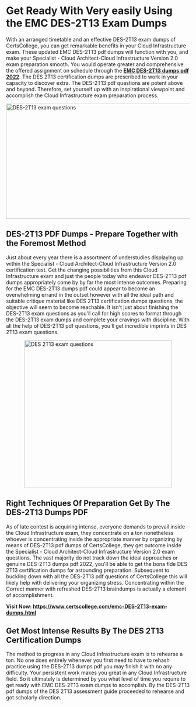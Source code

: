 <h1><strong>Get Ready With Very easily Using the EMC DES-2T13 Exam Dumps&nbsp;</strong></h1>
<p><span style="font-weight: 400;">With an arranged timetable and an effective  DES-2T13 exam dumps of CertsCollege, you can get remarkable benefits in your Cloud Infrastructure exam. These updated EMC DES-2T13 pdf dumps will function with you, and make your Specialist - Cloud Architect-Cloud Infrastructure Version 2.0 exam preparation smooth. You would operate greater and comprehensive the offered assignment on schedule through the <strong><a href="https://www.certscollege.com/emc-DES-2T13-exam-dumps.html">EMC DES-2T13 dumps pdf 2022</a></strong>. The DES 2T13 certification dumps are prescribed to work in your capacity to discover extra. The  DES-2T13 pdf questions are potent above and beyond. Therefore, set yourself up with an inspirational viewpoint and accomplish the Cloud Infrastructure exam preparation process.&nbsp;</span></p>
<p><span style="font-weight: 400;"><img style="display: block; margin-left: auto; margin-right: auto;" src="https://i.ibb.co/CPDK3ps/Yellow-and-Blue-Initiative-Blog-Banner.png" alt="DES-2T13 exam questions" width="559" height="315" /></span></p>
<h2><strong>DES-2T13 PDF Dumps - Prepare Together with the Foremost Method</strong></h2>
<p><span style="font-weight: 400;">Just about every year there is a assortment of understudies displaying up within the Specialist - Cloud Architect-Cloud Infrastructure Version 2.0 certification test. Get the changing possibilities from this Cloud Infrastructure exam and just the people today who endeavor DES-2T13 pdf dumps appropriately come by by far the most intense outcomes. Preparing for the EMC DES-2T13 dumps pdf could appear to become an overwhelming errand in the outset however with all the ideal path and suitable critique material like DES 2T13 certification dumps questions, the objective will seem to become reachable. It isn't just about finishing the DES-2T13 exam questions as you'll call for high scores to format through the DES-2T13 exam dumps and complete your cravings with discipline. With all the help of DES-2T13 pdf questions, you'll get incredible imprints in DES 2T13 exam questions.</span></p>
<p><span style="font-weight: 400;"><a href="https://tinyurl.com/y9l6g6zk"><img style="display: block; margin-left: auto; margin-right: auto;" src="https://i.ibb.co/9tMrhdY/Teacher-Appreciation-Invitation.png" alt="DES 2T13 exam questions " width="404" height="404" /></a></span></p>
<h2><strong>Right Techniques Of Preparation Get By The DES-2T13 Dumps PDF</strong></h2>
<p><span style="font-weight: 400;">As of late contest is acquiring intense, everyone demands to prevail inside the Cloud Infrastructure exam, they concentrate on a ton nonetheless whoever is concentrating inside the appropriate manner by organizing by means of DES-2T13 pdf dumps of CertsCollege, they get outcome inside the Specialist - Cloud Architect-Cloud Infrastructure Version 2.0 exam questions. The vast majority do not track down the ideal approaches or genuine DES-2T13 dumps pdf 2022, you'll be able to get the bona fide DES 2T13 certification dumps for astounding preparation. Subsequent to buckling down with all the  DES-2T13 pdf questions of CertsCollege this will likely help with delivering your organizing stress. Concentrating within the Correct manner with refreshed DES-2T13 braindumps is actually a element of accomplishment.</span></p>
<p><span style="font-weight: 400;"><strong>Visit Now: <a href="https://www.certscollege.com/emc-DES-2T13-exam-dumps.html">https://www.certscollege.com/emc-DES-2T13-exam-dumps.html</a></strong></span></p>
<h2><strong>Get Most Intense Results By The DES 2T13 Certification Dumps</strong></h2>
<p><span style="font-weight: 400;">The method to progress in any Cloud Infrastructure exam is to rehearse a ton. No one does entirely whenever you first need to have to rehash practice using the DES-2T13 dumps pdf you may finish it with no any difficulty. Your persistent work makes you great in any Cloud Infrastructure field. So it ultimately is determined by you what level of time you require to get ready with EMC DES-2T13 exam dumps to accomplish. By the DES-2T13 pdf dumps of the DES 2T13 assessment guide proceeded to rehearse and got scholarly direction.</span></p>

